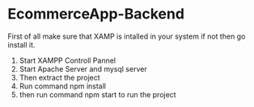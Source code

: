# EcommerceApp-Backend
First of all make sure that XAMP is intalled in your system if not then go install it.
1. Start XAMPP Controll Pannel
2. Start Apache Server and mysql server
3. Then extract the project 
4. Run command npm install
5. then run command npm start to run the project
